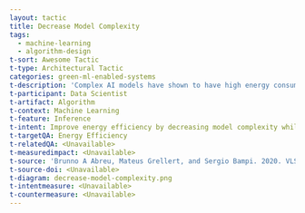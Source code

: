 ```yaml
---
layout: tactic
title: Decrease Model Complexity
tags:
  - machine-learning
  - algorithm-design
t-sort: Awesome Tactic
t-type: Architectural Tactic
categories: green-ml-enabled-systems
t-description: 'Complex AI models have shown to have high energy consumption and therefore scaling down model complexity can contribute to environmental sustainability. Simplifying the model structure can lead to faster training and inference times, making it more efficient to deploy and use in real-world applications. For example, using simple three-layered Convolutional Neural Network (CNN) architectures (Morotti et al, 2021) and shallower Decision Trees (Abreu et al, 2020) has shown to be energy-efficient while still providing high levels of precision.'
t-participant: Data Scientist
t-artifact: Algorithm
t-context: Machine Learning
t-feature: Inference
t-intent: Improve energy efficiency by decreasing model complexity while still meeting accuracy requirements.
t-targetQA: Energy Efficiency
t-relatedQA: <Unavailable>
t-measuredimpact: <Unavailable>
t-source: 'Brunno A Abreu, Mateus Grellert, and Sergio Bampi. 2020. VLSI Design of Tree-Based Inference for Low-Power Learning Applications. In 2020 IEEE International Symposium on Circuits and Systems (ISCAS). IEEE, 1–5. [DOI](https://doi.org/10.3390/jimaging7080139); Elena Morotti, Davide Evangelista, and Elena Loli Piccolomini. 2021. A Green Prospective for Learned Post-Processing in Sparse-View Tomographic Reconstruction. Journal of Imaging 7, 8 (2021), 139. [DOI](https://doi.org/10.1109/ISCAS45731.2020.9180704)'
t-source-doi: <Unavailable>
t-diagram: decrease-model-complexity.png
t-intentmeasure: <Unavailable>
t-countermeasure: <Unavailable>
---
```

